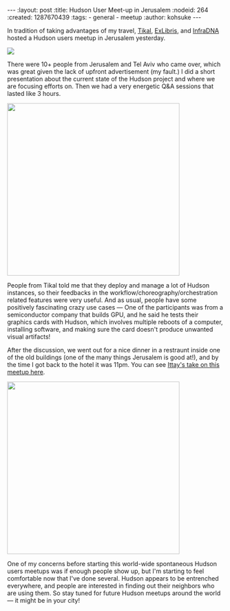 --- :layout: post :title: Hudson User Meet-up in Jerusalem :nodeid: 264 :created: 1287670439 :tags: - general - meetup :author: kohsuke ---

In tradition of taking advantages of my travel, [Tikal](http://www.tikalk.com/), [ExLibris](http://www.exlibris.co.il/), and [InfraDNA](http://infradna.com/) hosted a Hudson users meetup in Jerusalem yesterday.

![](http://www.gate1travel.com/israel-travel/Images/photos/JerusalemNight.jpg)

There were 10+ people from Jerusalem and Tel Aviv who came over, which was great given the lack of upfront advertisement (my fault.) I did a short presentation about the current state of the Hudson project and where we are focusing efforts on. Then we had a very energetic Q&A sessions that lasted like 3 hours.

<img src="http://hudson-labs.org/sites/default/files/images/DSC00105.preview.JPG" width="400" />

People from Tikal told me that they deploy and manage a lot of Hudson instances, so their feedbacks in the workflow/choreography/orchestration related features were very useful. And as usual, people have some positively fascinating crazy use cases — One of the participants was from a semiconductor company that builds GPU, and he said he tests their graphics cards with Hudson, which involves multiple reboots of a computer, installing software, and making sure the card doesn't produce unwanted visual artifacts!

After the discussion, we went out for a nice dinner in a restraunt inside one of the old buildings (one of the many things Jerusalem is good at!), and by the time I got back to the hotel it was 11pm. You can see [Ittay's take on this meetup here](http://www.tikalk.com/alm/hudson-israeli-users-group-meetup).

<img src="http://hudson-labs.org/sites/default/files/images/IMG_0199.JPG" height="400" />

One of my concerns before starting this world-wide spontaneous Hudson users meetups was if enough people show up, but I'm starting to feel comfortable now that I've done several. Hudson appears to be entrenched everywhere, and people are interested in finding out their neighbors who are using them. So stay tuned for future Hudson meetups around the world — it might be in your city!
